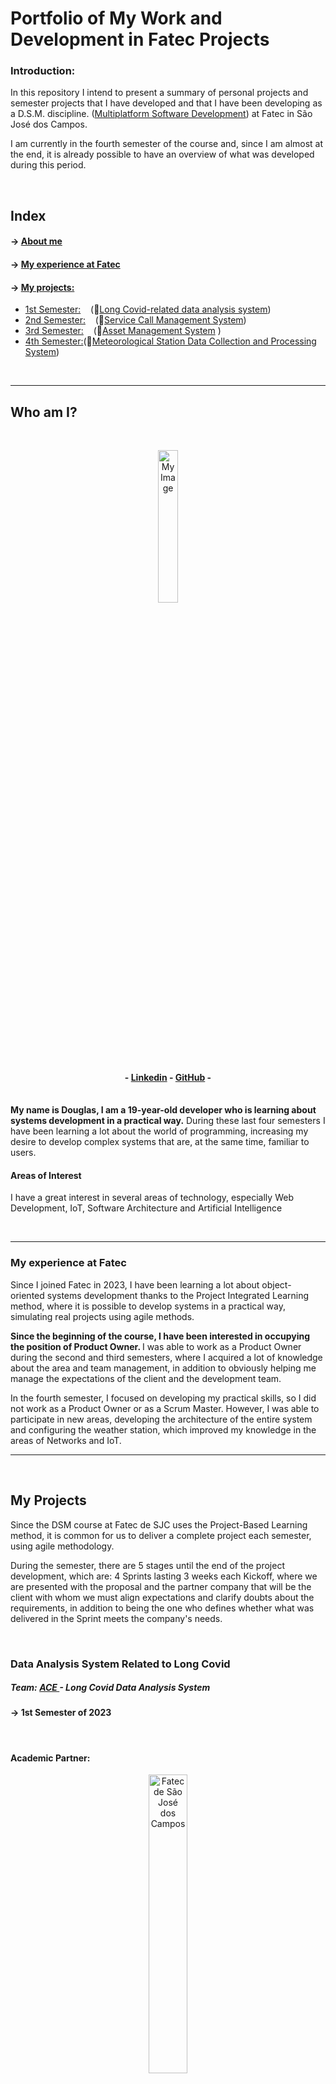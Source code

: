 <h1>Portfolio of My Work and Development in Fatec Projects</h1>

<h3>Introduction:</h3>
<p>In this repository I intend to present a summary of personal projects and semester projects that I have developed and that I have been developing as a D.S.M. discipline. (<a target="_blank" href="https://www.cps.sp.gov.br/cursos-fatec/desenvolvimento-de-software-multiplataforma/">Multiplatform Software Development</a>) at Fatec in São José dos Campos.</p>

<p>I am currently in the fourth semester of the course and, since I am almost at the end, it is already possible to have an overview of what was developed during this period.</p>
<br />
<h2>Index</h2>

#### → <a color="white" href="#who-am-I">About me</a><br>

#### → <a color="white" href="#fatec">My experience at Fatec</a><br>

#### → <a color="white" href="#projects">My projects:</a>

- <a href="#1Semester"> 1st Semester:</a>    (🔗<a target="_blank" href="https://github.com/api-fatec-First-Semester/api-First-Semester ">Long Covid-related data analysis system</a>)
- <a href="#2Semester"> 2nd Semester:</a>    (🔗<a target="_blank" href="https://github.com/BananaaScript/BetterCallUs">Service Call Management System</a>)
- <a href="#3Semester"> 3rd Semester:</a>    (🔗<a target="_blank" href="https://github.com/BananaaScript/SGA">Asset Management System</a> )
- <a href="#4Semester"> 4th Semester:</a>(🔗<a target="_blank" href="https://github.com/BananaScripts/Meteorological-Data-Collector">Meteorological Station Data Collection and Processing System</a>)
<br>
<hr>
<h2 id="who-am-I">Who am I?</h2>
<br>
<p align="center"><img src="./public/imgs/myImage.jpeg" alt="My Image" style="width: 25%;"></p>

<h4 align="center"> - <a target="_blank" href="https://www.linkedin.com/in/douglas-ferrini-medeiros-02b735270/">Linkedin</a> - <a target ="_blank" href="https://github.com/DouglasMedeiros1">GitHub</a> - </h4>

<br>
<b>My name is Douglas, I am a 19-year-old developer who is learning about systems development in a practical way.</b> During these last four semesters I have been learning a lot about the world of programming, increasing my desire to develop complex systems that are, at the same time, familiar to users.

<br />
<h4>Areas of Interest</h4>
<p>I have a great interest in several areas of technology, especially Web Development, IoT, Software Architecture and Artificial Intelligence</p>
<br><hr>

<h3 id="fatec">My experience at Fatec</h3>

<p>Since I joined Fatec in 2023, I have been learning a lot about object-oriented systems development thanks to the Project Integrated Learning method, where it is possible to develop systems in a practical way, simulating real projects using agile methods.</p>

<p><b>Since the beginning of the course, I have been interested in occupying the position of Product Owner. </b> I was able to work as a Product Owner during the second and third semesters, where I acquired a lot of knowledge about the area and team management, in addition to obviously helping me manage the expectations of the client and the development team.</p>

<p>In the fourth semester, I focused on developing my practical skills, so I did not work as a Product Owner or as a Scrum Master. However, I was able to participate in new areas, developing the architecture of the entire system and configuring the weather station, which improved my knowledge in the areas of Networks and IoT.</p>

<hr>
<br>
<h2 id="projects">My Projects</h2>

<p>Since the DSM course at Fatec de SJC uses the Project-Based Learning method, it is common for us to deliver a complete project each semester, using agile methodology.</p>
<p>During the semester, there are 5 stages until the end of the project development, which are: 4 Sprints lasting 3 weeks each Kickoff, where we are presented with the proposal and the partner company that will be the client with whom we must align expectations and clarify doubts about the requirements, in addition to being the one who defines whether what was delivered in the Sprint meets the company's needs. </p>
<br>

<h3 id="1Semester">Data Analysis System Related to Long Covid</h3>
<h5> Team: <a href="https://github.com/api-fatec- Primeiro-semestre">ACE </a> - Long Covid Data Analysis System</h5>
<h4> → 1st Semester of 2023</h4>
<br>
<h4>Academic Partner:</h4>

<p align="center"> <img src="https://user-images.githubusercontent.com/57918707/138463350-4d3cb9bf-785b-4639-b7f5-5465055c5171.jpg" style="width: 35%;" alt="Fatec de São José dos Campos"> </p>

<p align="center" ><a href="https://fatecsjc-prd.azurewebsites.net/">Faculty of Technology of São José dos Campos - Prof. Jessen Vidal</a></p>

<br>

<h5>Project Scope:</h5>
<p><b>The objective of this project is to collect and analyze data related to Long Covid from the Datasus system (Tabnet), with the aim of evaluating the "post-pandemic" impact on the Unified Health System.</b > Focusing on the cities of Vale do Paraíba - São José dos Campos, Jacareí and Taubaté - the analysis of this data can generate relevant results for future journalistic reports, both at regional, state and national levels.</p>
<br>

<h5>Technologies Adopted:</h5>

[![My Skills](https://skillicons.dev/icons?i=python,flask,html,css,git,github)](https://skillicons.dev)

<details>
<summary> Technologies Names (Click to View) </summary>
<br>
  <p> Python </p>
  <p> Flask </p>
  <p> Html 5 </p>
  <p> CSS 3 </p>
  <p> Git/ Github </p>
</details>


<br>
<br>
<h5>Final Project Preview (Gif)</h5>
<p align="center"> <img src="./public/videos/1Semestre_API_Wireframe.gif" style="width: 75%;" alt="1 Semester Project Gif"> </p>

<br>

<h5>My Contributions: </h5>

<p>During the project development period, I was able to contribute to the development of the interface design. Because it is a short project and does not use minimally complex systems, individual work ended up becoming simple tasks, containing little or no difficulty.</p>

<p>During the last Sprint I had my best performance, where I was responsible for re-structuring the project screen that presented the team, the project proposal and our objectives.</p>

<br>

<h5>What I Learned During Development: </h5>

<p>- I was able to learn how to start working with Flask and Python, being able to learn about the structure of a system using Flask.</p>

<p>- Start learning how to style pages using Css, which despite being basic in design, can introduce me to the area.</p>

<p>- Discover and learn various HTML syntaxes used in large projects, gaining familiarity with the markup language</p>

<br>

<h6> HardSkills Learned: </h6>
<details>
<summary> Hard Skills (Click to View)</summary>
  <br>
<table align="center">
    <tr>
      <th width="300px">Technology</th>
      <th width="300px">Rating</th>
      <th width="300px">Description</th>
    </tr>
    <tr>
      <td>Git / Github</td>
      <td>★★☆☆☆☆☆☆☆☆</td>
      <td>
        I was able to have my first contact with the Gtihub platform. I learned how to create my repositories and make my first commits.
      </td>
    </tr>
    <tr>
      <td>Python</td>
      <td>★★★☆☆☆☆☆☆☆</td>
      <td>My first contact with programming! I learned how to do simple functions.</td>
    </tr>
    <tr>
      <td>Flask</td>
      <td>★★☆☆☆☆☆☆☆☆</td>
      <td>I learned how to upload a website and the basics about networks, IPs, etc.</td>
    </tr>
    <tr>
      <td>Html</td>
      <td>★★☆☆☆☆☆☆☆☆</td>
      <td> I learned a little about how to structure a system, use HTML syntax and the basis of an HTML file.</td>
    </tr>
    <tr>
      <td>Css</td>
      <td>★★☆☆☆☆☆☆☆☆</td>
      <td>I started styling a page, centered my first divs and took my first steps in this technology.</td>
    </tr>
 </table>
 <p align="center">* The classification above does not refer to the grade obtained during the semester, it is just a self-assessment based on the time, knowledge and familiarity I had with technology.</p>

<br>
</details>
<br>

<h6> SoftSkills Learned: </h6>
<details>
<summary> SoftSkills (Click to View)</summary>
<br>
<p> Learn about agile methodology in a practical way, from its structure to its execution. </p>

<p> I adapted to life at college, taking seriously the need to gain knowledge and experience. </p>

<p> I lived with different types of people, with a variety of tastes, ages and experiences. </p>

</details>
<br>

<hr>
<h3 id="2Semestre">Service Call Management System</h3>
<h5> Team: <a href="https://github.com/BananaaScript">BananaScript </a>- BetterCallUs</h5>
<h4 > → 2nd Semester of 2023</h4>
<br>
<h4>Academic Partner:</h4>

<p align="center"> <img src="https://user-images.githubusercontent.com/57918707/138463350-4d3cb9bf-785b-4639-b7f5-5465055c5171.jpg" style="width: 35%;" alt="Fatec de São José dos Campos"> </p>

<p align="center" ><a href="https://fatecsjc-prd.azurewebsites.net/">Faculty of Technology of São José dos Campos - Prof. Jessen Vidal</a></p>

<br>

<h5>Project Scope:</h5>
<p><b> Based on the academic challenge proposed by the internal client, the project consists of a service call management system, which consists of a system with three fronts: </b> The common user who consults the call center problems or make a request for technical support to resolve the possible problem. Support that assists users by resolving their problems and computes the problem reported by the user, so that it can be consulted in the future. The administrator is responsible for managing and registering users and equipment.</p>
<br>

<h5>Technologies Adopted:</h5>

[![My Skills](https://skillicons.dev/icons?i=ts,nodejs,react,html,css,mysql,git,github,figma)](https://skillicons.dev)

<details>
<summary> Technologies Names (Click to View) </summary>
<br>
  <p> Typescript </p>
  <p> Node.js </p>
  <p> React </p>
  <p> HTML 5 </p>
  <p> CSS 3 </p>
  <p> Mysql </p>
  <p> Figma </p>
  <p> Git/ Github </p>
</details>


<br>

<br><h5>Project Prototype View (PDF)</h5>
<p align="center"> <a href="./public/doc/2Semestre_API_Wireframe.pdf">System Wireframe</a> </p>

<br>

<h5>My Contributions: </h5>

<p>During the development process I was able to occupy the position of frontend developer during the first 2 Sprints and I occupied the position of Product Owner in the second half of development, still doing frontend tasks. However, because the entire system was developed in Typescript, many tasks involved the involvement of several people, which facilitated development but ended up impeding individual progress. </p>

<p>During my period as a developer, I faced new challenges, as compared to the previous API this would be much greater. However, I managed to do what was proposed to me, delivering my activities with quality and always being interested in the team management process.</p>
<b>Therefore, when the group began to present difficulties in its management, I made myself available to become the Product Owner and becoming the former Product Owner and Scrum Master.<b/>

<p>Anyway, during the last two Sprints, we were able to correct the problems that we were bringing from the last Sprints and we were able to deliver a satisfactory delivery for both the client and the group</p>

<br><h5>What I Learned During Development: </h5>

<p>- I had more contact with languages ​​used in large Web systems projects</p>

<p>- I gained more familiarity with systems developed using Typescript, Node.js and React</p>

<p>⁣- I was able to manage the development team as Product Owner and looked for methods of documenting and managing a team</p>

<br>

<h6> HardSkills Learned: </h6>

<details>
<summary> Hard Skills (Click to View) </summary>
  <br>
<table align="center">
    <tr>
      <th width="300px">Technology</th>
      <th width="300px">Rating</th>
      <th width="300px">Description</th>
    </tr>
    <tr>
      <td>Git / Github</td>
      <td>★★★☆☆☆☆☆☆☆</td>
      <td> I was able to have my first contact with branches and started using github and its commands more.</td>
    </tr>
    <tr>
      <td>Typescript</td>
      <td>★★☆☆☆☆☆☆☆☆</td>
      <td> I can start to have contact with this new technology, starting to learn how to use it.</td>
    </tr>
    <tr>
      <td>React</td>
      <td>★★☆☆☆☆☆☆☆☆</td>
      <td> I had some contact with it because I was working as a frontend, but I didn't learn much.</td>
    </tr>
    <tr>
        <td>Node.js</td>
        <td>★★☆☆☆☆☆☆☆☆</td>
        <td> I was able to learn how to use this new tool, but I didn't have much contact with it.</td>
      </tr>
    <tr>
      <td>Html</td>
      <td>★★★☆☆☆☆☆☆☆</td>
      <td> I gained more familiarity and therefore, I was able to make more beautiful and organized designs.</td>
    </tr>
    <tr>
      <td>Css</td>
      <td>★★★★☆☆☆☆☆☆</td>
      <td> I gained more knowledge about, and was able to start "innovating" in designs.</td>
    </tr>
    <tr>
        <td>MySql</td>
        <td>★★☆☆☆☆☆☆☆☆</td>
        <td> I was able to apply a database to the API and although I didn't use it directly, I was able to start learning more.</td>
      </tr>

  </table>
 <p align="center">* The classification above does not refer to the grade obtained during the semester, it is just a self-assessment based on the time, knowledge and familiarity I had with technology.</p>

<br>
</details>
<br>
   <h6> SoftSkills Learned: </h6>
<details>
<summary> SoftSkills (Click to View) </summary>
<br>
<p> I learned about how to manage a team using the agile methodology, from managing expectations to defining deliverables and deadlines. </p>

<p> I learned how to achieve effective communication with the client, thus knowing what to ask and how to ask. </p>

<p> I learned how to take the lead on a project, showing interest and helping my colleagues complete their tasks. </p>

</details>
<br> 
<hr>
<h3 id="3Semestre">Asset Management System</h3>
<h5> Team: <a href="https://github.com/BananaaScript">BananaScript </a> - SGA (Asset Management System)</h5>
<h4 > → 1st Semester of 2024</h4>
<br>
<h4>Academic Partner:</h4>

<p align="center"> <img src="https://youtan.com.br/wp-content/uploads/2020/03/logo-youtan.png" style="width: 35%;" alt="Youtan"> </p>

<p align="center" ><a href="https://youtan.com.br/">Youtan: Connecting Opportunities and Solutions</a></p>

<br>

<h5>Project Scope:</h5>

<p>This project aims to develop an asset management system (SGA), providing a company with an effective asset management platform, with intuitive functionalities, the SGA simplifies the asset management process, ensuring efficient administration.</p >
<br>

<h5>Technologies Adopted:</h5>

[![My Skills](https://skillicons.dev/icons?i=ts,nodejs,react,html,css,java,spring,mysql,git,github,figma)](https://skillicons.dev)

<details>
<summary> Technologies Names (Click to View) </summary>
<br>
  <p> Typescript </p>
  <p> Node.js </p>
  <p> React </p>
  <p> Java </p>
  <p> Spring </p>
  <p> HTML 5 </p>
  <p> CSS 3 </p>
  <p> Mysql </p>
  <p> Figma </p>
  <p> Git/ Github </p>
</details>

<br>
<br>
<h5>Project Scope View (PowerPoint)</h5>
<p align="center"> <a href="./public/doc/3Semestre_API_Scopo.pptmf">System Scope</a> </p>

<br>

<h5>My Contributions: </h5>

<p>In this project I developed systems on the frontend using Typescript and was once again able to occupy the position of Product Owner for 3 Sprints, as in the fourth Sprint the group had performance problems and needed to change roles.</p>

<p> With new members in the group, the management difficulty was greater, however, by not only participating but also defining the priorities and features of the system during the project kickoff, we were able to have a better definition of what and how it should be done.</p>

<b>As a Frontend developer I was able to greatly improve my knowledge of Typescript and React in an object-oriented system. Furthermore, by having a more isolated backend, as it was developed in Java, it was possible to further improve my individual skills, delivering interfaces that received approval and satisfaction from the client.<b/>


<br><h5>What I Learned During Development: </h5>

<p>- How to document the project development process in a clearer and more transparent way</p>

<p>- New skills in defining deadlines, deliveries, priorities and managing client and development team expectations</p>

<p>- Improving my skills in developing object-oriented systems</p>

<br>


<h6> HardSkills Learned: </h6>

<details>
<summary> Hard Skills (Click to View) </summary>
  <br>
<table align="center">
    <tr>
      <th width="300px">Technology</th>
      <th width="300px">Rating</th>
      <th width="300px">Description</th>
    </tr>
    <tr>
      <td>Git / Github</td>
      <td>★★★★☆☆☆☆☆☆</td>
      <td> I learned how to use Submodules and learned new git commands that I used frequently.</td>
    </tr>
    <tr>
      <td>Typescript</td>
      <td>★★★☆☆☆☆☆☆☆</td>
      <td> I was able to greatly improve my familiarity with technology by using it constantly.</td>
    </tr>
    <tr>
      <td>React</td>
      <td>★★★★☆☆☆☆☆☆</td>
      <td> I used it a lot during the semester, and I learned a lot from it, new functions and improved my logic in the functions.</td>
    </tr>
    <tr>
        <td>Node.js</td>
        <td>★★☆☆☆☆☆☆☆☆</td>
        <td> I haven't had much contact yet, but I learned from the group what the code would do.</td>
      </tr>
      <td>Java</td>
      <td>★★☆☆☆☆☆☆☆☆</td>
      <td> I was able to start using this new language, but I didn't get used to it and ended up using it very little.</td>
    </tr>
    <tr>
        <td>Spring</td>
        <td>★★☆☆☆☆☆☆☆☆</td>
        <td> I didn't have much contact with the project, so I only learned the basics.</td>
      </tr>
    <tr>
      <td>Html</td>
      <td>★★★★★☆☆☆☆☆</td>
      <td> I was able to contribute a lot to the visuals for the team, and I feel like I've reached an acceptable level.</td>
    </tr>
    <tr>
      <td>Css</td>
      <td>★★★★★☆☆☆☆☆</td>
      <td> I started to be more daring and apply ideas that I couldn't do before, making everything more beautiful and harmonious.</td>
    </tr>
    <tr>
        <td>MySql</td>
        <td>★★★☆☆☆☆☆☆☆</td>
        <td> Although I used it more, because I didn't need it much, I ended up not using it directly, I used the routes that the backend produced.</td>
      </tr>
      <tr>
 </table>
 <p align="center">* The classification above does not refer to the grade obtained during the semester, it is just a self-assessment based on the time, knowledge and familiarity I had with technology.</p>

<br>
</details>

<br>
<h6> SoftSkills Learned: </h6>
<details>
<summary> SoftSkills (Click to View) </summary>
<br>
<p> I improved my communication with my teammates and with the client, as this semester we were able to have experience with an external partner company. </p>

<p> I was able to define goals and agree on functionality with the client as I was the main participant in the Kickoff, an experience I had not yet had. </p>

<p> I learned to be versatile and be able to properly instruct the new Product Owner in the middle of the 3 Sprint process. </p>

</details>


<br> 
<hr>
<h3 id="4Semestre">Meteorological Station Data Collection and Processing System</h3>
<h5> Team: <a href="https://github.com/BananaaScript">BananaScript </a> - Seth</h5>
<h4 > → 4nd Semester of 2024</h4>
<br>
<h4>Academic Partner:</h4>

<p align="center"> <img src="https://tecsus.com.br/wp-content/uploads/2020/10/logo_tecsus_horizontal.png" style="width: 35%;" alt="Tecsus"> </p>

<p align="center" ><a href="https://tecsus.com.br/">Tecsus: Technologies for Utility Management</a></p>

<br>

<h5>Project Scope:</h5>

<p>In this Project, we were given the challenge of proposing a web solution that would collect information from sensors present in meteorological stations and present this data in an intuitive and practical way to the end user. Furthermore, we also had to deal with other customer needs, such as configuring alarms, generating reports and having a learning interface.</p >
<br>

<h5>Technologies Adopted:</h5>


[![My Skills](https://skillicons.dev/icons?i=ts,nodejs,react,html,css,prisma,mongodb,postgres,gcp,docker,supabase,arduino,git,github)](https://skillicons.dev)

<details>
<summary> Technologies Names (Click to View) </summary>
<br>
  <p> Typescript </p>
  <p> Node.js </p>
  <p> React </p>
  <p> HTML 5 </p>
  <p> CSS 3 </p>
  <p> Prisma </p>
  <p> MongoDB </p>
  <p> PostgreSQL </p>
  <p> Google Cloud </p>
  <p> Docker </p>
  <p> Supabase </p>
  <p> Arduino </p>
  <p> Git/ Github </p>
</details>

<br>
<br>
<h5>Project Scope View (Video)</h5>

[![Watch the video](./public/imgs/TitleScreen.png)](https://youtu.be/biOxUisMmRA)

<br>

<h5>My Contributions: </h5>

<p>In this project I was able to contribute to the four MVPs as the main person responsible. I was able to participate in everything from configuring the weather station and sensors to displaying this data, processing the data and enriching the correlation of this data.</p>

<b> Therefore, I was able to improve my skills not only in Frontend, but mainly I was able to improve my skills in Bakcend, participating in the creation of data controls, the data collector and the processing of this data.</b>

<p> Furthermore, with the implementation of Devops patterns, we were able to learn a lot about documenting a system like ours. I specifically dealt with these standards applied to the database, versioning and applying data loads to that database. We also implemented deployment in this bank using Supabase and Prisma (ORM) in system development.</p>

<br><h5>What I Learned During Development: </h5>

<p>- How to apply Devops patterns in a developing system</p>

<p>- Deal with systems and devices connected via HTTP, applying networking and IOT concepts.</p>

<p>- I improved my skills in developing backend features and organizing Frontend code.</p>

<br>


<h6> HardSkills Learned: </h6>

<details>
<summary> Hard Skills (Click to View) </summary>
  <br>
<table align="center">
    <tr>
      <th width="300px">Technology</th>
      <th width="300px">Rating</th>
      <th width="300px">Description</th>
    </tr>
    <tr>
      <td>Git / Github</td>
      <td>★★★★★☆☆☆☆☆</td>
      <td> I used new platform tools constantly, such as tags, the wiki and we organized our branches and submodules in a more functional way.</td>
    </tr>
    <tr>
      <td>Typescript</td>
      <td>★★★★★☆☆☆☆☆</td>
      <td> Since it is used throughout the system, I used the language almost daily and greatly improved my knowledge of it.</td>
    </tr>
    <tr>
      <td>React</td>
      <td>★★★★★☆☆☆☆☆</td>
      <td> I didn't participate much in the frontend, but I still managed to improve my code organization and hierarchy.</td> 
    </tr>
    <tr>
        <td>Node.js</td>
        <td>★★★★☆☆☆☆☆☆</td>
        <td> I used it a lot more this semester, and I was able to learn more and become more familiar with its syntax.</td>
    </tr>
    <tr>
      <td>Html</td>
      <td>★★★★★☆☆☆☆☆</td>
      <td> I didn't innovate much, but I was able to make the code cleaner and more readable.</td>
    </tr>
    <tr>
      <td>Css</td>
      <td>★★★★★☆☆☆☆☆</td>
      <td> I didn't learn anything new, but I made better use of what I already knew.</td>
    </tr>
    <tr>
        <td>Prisma</td>
        <td>★★★☆☆☆☆☆☆☆</td>
        <td> I hadn't had any contact with it before, but by using it a lot, I learned a lot about how to use it.</td>
    </tr>
    <tr>
        <td>Supabase</td>
        <td>★★☆☆☆☆☆☆☆☆</td>
        <td> I only used the main one, I believe that with more time, I could use new features that would make the process easier.</td>
    </tr>
    <tr>
        <td>Postgres</td>
        <td>★★★☆☆☆☆☆☆☆</td>
        <td> I used it in the development and connection of Prisma with Supabase, but I didn't need to delve into the syntax or structure.</td>
    </tr>
    <tr>
        <td>MongoDB</td>
        <td>★★★★☆☆☆☆☆☆</td>
        <td> I had already had contact last semester, so I just reused the knowledge I already had, improving it.</td>
    </tr>
    <tr>
        <td>Arduino</td>
        <td>★★★☆☆☆☆☆☆☆</td>
        <td> As I was the only one to use it and configure the station, I got to know this new technology in a practical way, but I didn't go into it in depth.</td>
    </tr>
    <tr>
        <td>Docker</td>
        <td>★★☆☆☆☆☆☆☆☆</td>
        <td> I had already had contact in the first semester, but as I did not directly use it, I only understood the basis of the code and how it works.</td>
    </tr>
    <tr>
        <td>Google Cloud Platform</td>
        <td>★☆☆☆☆☆☆☆☆☆</td>
        <td> I saw my colleagues use it several times, and I understood the interface but I never got to use it.</td>
    </tr>
      <tr>
 </table>
 <p align="center">* The classification above does not refer to the grade obtained during the semester, it is just a self-assessment based on the time, knowledge and familiarity I had with technology.</p>

<br>
</details>

<br>
<h6> SoftSkills Learned: </h6>
<details>
<summary> SoftSkills (Click to View) </summary>
<br>
<p> I was able to organize with the group to define Devops standards. </p>

<p> I was able to maintain clear communication with the group and we followed the standards defined by each member. </p>

<p> I was able to learn how to document my processes and the standards that need to be followed. </p>

<p> I was able to develop and present our architecture to the client and the team in an objective and clear way.</p>

</details>


<br>
<br>
<br>
<br>
<hr>
